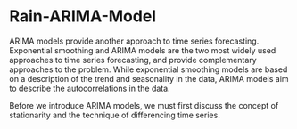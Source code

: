 # Rain-ARIMA-Model

ARIMA models provide another approach to time series forecasting. Exponential smoothing and ARIMA models are the two most widely used approaches to time series forecasting, and provide complementary approaches to the problem. While exponential smoothing models are based on a description of the trend and seasonality in the data, ARIMA models aim to describe the autocorrelations in the data.

Before we introduce ARIMA models, we must first discuss the concept of stationarity and the technique of differencing time series.
